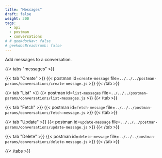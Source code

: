 ```yaml
---
title: "Messages"
draft: false
weight: 300
tags:
  - api
  - postman
  - conversations
# # geekdocNav: false
# geekdocBreadcrumb: false
---
```


Add messages to a conversation.

{{< tabs "messages" >}}

{{< tab "Create" >}}
{{< postman id=`create-message` file=`../../../postman-params/conversations/create-message.js` >}}
{{< /tab >}}

{{< tab "List" >}}
{{< postman id=`list-messages` file=`../../../postman-params/conversations/list-messages.js` >}}
{{< /tab >}}

{{< tab "Fetch" >}}
{{< postman id=`fetch-message` file=`../../../postman-params/conversations/fetch-message.js` >}}
{{< /tab >}}

{{< tab "Update" >}}
{{< postman id=`update-message` file=`../../../postman-params/conversations/update-message.js` >}}
{{< /tab >}}

{{< tab "Delete" >}}
{{< postman id=`delete-message` file=`../../../postman-params/conversations/delete-message.js` >}}
{{< /tab >}}

{{< /tabs >}}
